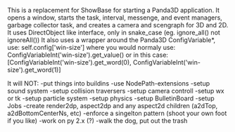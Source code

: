 This is a replacement for ShowBase for starting a Panda3D application.
It opens a window, starts the task, interval, messenge, and event managers,
garbage collector task, and creates a camera and scengraph for 3D and 2D.
It uses DirectObject like interface, only in snake_case (eg. ignore_all() not ignoreAll())
It also uses a wrapper around the Panda3D ConfigVariable*, use:
self.config['win-size']
where you would normaly use:
ConfigVariableInt('win-size').get_value()
or in this case:
[ConfigVariableInt('win-size').get_word(0), ConfigVariableInt('win-size').get_word(1)]

It will NOT:
-put things into buildins
-use NodePath-extensions
-setup sound system
-setup collision traversers
-setup camera controll
-setup wx or tk
-setup particle system
-setup physics
-setup BulletinBoard
-setup Jobs
-create render2dp, aspect2dp and any aspect2d children (a2dTop, a2dBottomCenterNs, etc)
-enforce a singelton pattern (shoot your own foot if you like)
-work on py 2.x (?)
-walk the dog, put out the trash
